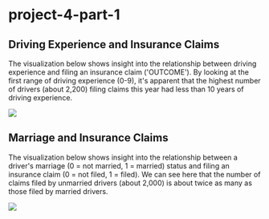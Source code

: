 # project-4-part-1

## Driving Experience and Insurance Claims

The visualization below shows insight into the relationship between driving experience and filing an insurance claim ('OUTCOME'). By looking at the first range of driving experience (0-9), it's apparent that the highest number of drivers (about 2,200) filing claims this year had less than 10 years of driving experience.

 ![](https://github.com/EhLeeOod/project-4-part-1/blob/main/Data/experience_viz.PNG?raw=true)

## Marriage and Insurance Claims

The visualization below shows insight into the relationship between a driver's marriage (0 = not married, 1 = married) status and filing an insurance claim (0 = not filed, 1 = filed). We can see here that the number of claims filed by unmarried drivers (about 2,000) is about twice as many as those filed by married drivers.

![](https://github.com/EhLeeOod/project-4-part-1/blob/main/Data/marriage_viz.PNG?raw=true)
